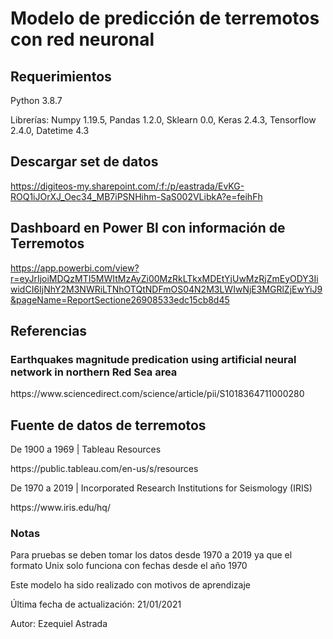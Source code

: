<h1>Modelo de predicción de terremotos con red neuronal</h1>

<h2>Requerimientos</h2>
<p>Python 3.8.7</p>
<p>Librerías: Numpy 1.19.5, Pandas 1.2.0, Sklearn 0.0, Keras 2.4.3, Tensorflow 2.4.0, Datetime 4.3</p>

<h2>Descargar set de datos</h2>

https://digiteos-my.sharepoint.com/:f:/p/eastrada/EvKG-ROQ1iJOrXJ_Oec34_MB7iPSNHihm-SaS002VLibkA?e=feihFh

<h2>Dashboard en Power BI con información de Terremotos </h2>

https://app.powerbi.com/view?r=eyJrIjoiMDQzMTI5MWItMzAyZi00MzRkLTkxMDEtYjUwMzRjZmEyODY3IiwidCI6IjNhY2M3NWRiLTNhOTQtNDFmOS04N2M3LWIwNjE3MGRlZjEwYiJ9&pageName=ReportSectione26908533edc15cb8d45

<h2>Referencias</h2>

<h3>Earthquakes magnitude predication using artificial neural network in northern Red Sea area</h3> 
https://www.sciencedirect.com/science/article/pii/S1018364711000280

<h2>Fuente de datos de terremotos</h2>

<p>De 1900 a 1969 | Tableau Resources</p>
https://public.tableau.com/en-us/s/resources

<p>De 1970 a 2019 | Incorporated Research Institutions for Seismology (IRIS)</p>
https://www.iris.edu/hq/

<h3>Notas</h3>
<p>Para pruebas se deben tomar los datos desde 1970 a 2019 ya que el formato Unix solo funciona con fechas desde el año 1970</p>
<p>Este modelo ha sido realizado con motivos de aprendizaje</p>

<p>Última fecha de actualización: 21/01/2021</p>
<p>Autor: Ezequiel Astrada</p>

